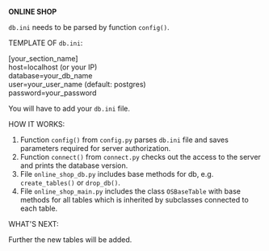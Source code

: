 **ONLINE SHOP**

`db.ini` needs to be parsed by function `config()`.

TEMPLATE OF `db.ini`:

[your_section_name]  
host=localhost (or your IP)  
database=your_db_name  
user=your_user_name (default: postgres)  
password=your_password

You will have to add your `db.ini` file.

HOW IT WORKS:

1) Function `config()` from `config.py` parses `db.ini` file and saves parameters required for server authorization.
2) Function `connect()` from `connect.py` checks out the access to the server and prints the database version.
3) File `online_shop_db.py` includes base methods for db, e.g. `create_tables()` or `drop_db()`.
4) File `online_shop_main.py` includes the class `OSBaseTable` with base methods for all tables which is inherited by 
subclasses connected to each table.

WHAT'S NEXT:

Further the new tables will be added.